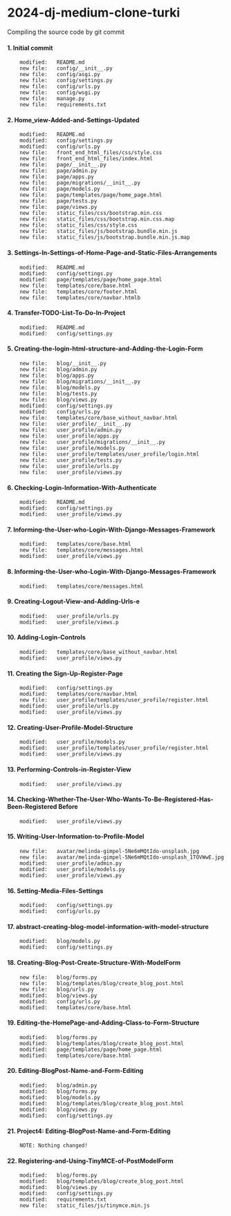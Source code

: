 # 2024-dj-medium-clone-turki
Compiling the source code by git commit

#### 1. Initial commit

        modified:   README.md
        new file:   config/__init__.py
        new file:   config/asgi.py
        new file:   config/settings.py
        new file:   config/urls.py
        new file:   config/wsgi.py
        new file:   manage.py
        new file:   requirements.txt


#### 2. Home_view-Added-and-Settings-Updated

        modified:   README.md
        modified:   config/settings.py
        modified:   config/urls.py
        new file:   front_end_html_files/css/style.css
        new file:   front_end_html_files/index.html
        new file:   page/__init__.py
        new file:   page/admin.py
        new file:   page/apps.py
        new file:   page/migrations/__init__.py
        new file:   page/models.py
        new file:   page/templates/page/home_page.html
        new file:   page/tests.py
        new file:   page/views.py
        new file:   static_files/css/bootstrap.min.css
        new file:   static_files/css/bootstrap.min.css.map
        new file:   static_files/css/style.css
        new file:   static_files/js/bootstrap.bundle.min.js
        new file:   static_files/js/bootstrap.bundle.min.js.map


#### 3. Settings-In-Settings-of-Home-Page-and-Static-Files-Arrangements

        modified:   README.md
        modified:   config/settings.py
        modified:   page/templates/page/home_page.html
        new file:   templates/core/base.html
        new file:   templates/core/footer.html
        new file:   templates/core/navbar.htmlb


#### 4. Transfer-TODO-List-To-Do-In-Project

        modified:   README.md
        modified:   config/settings.py


#### 5. Creating-the-login-html-structure-and-Adding-the-Login-Form

        new file:   blog/__init__.py
        new file:   blog/admin.py
        new file:   blog/apps.py
        new file:   blog/migrations/__init__.py
        new file:   blog/models.py
        new file:   blog/tests.py
        new file:   blog/views.py
        modified:   config/settings.py
        modified:   config/urls.py
        new file:   templates/core/base_without_navbar.html
        new file:   user_profile/__init__.py
        new file:   user_profile/admin.py
        new file:   user_profile/apps.py
        new file:   user_profile/migrations/__init__.py
        new file:   user_profile/models.py
        new file:   user_profile/templates/user_profile/login.html
        new file:   user_profile/tests.py
        new file:   user_profile/urls.py
        new file:   user_profile/views.py


#### 6. Checking-Login-Information-With-Authenticate

        modified:   README.md
        modified:   config/settings.py
        modified:   user_profile/views.py


#### 7. Informing-the-User-who-Login-With-Django-Messages-Framework

        modified:   templates/core/base.html
        new file:   templates/core/messages.html
        modified:   user_profile/views.py


#### 8. Informing-the-User-who-Login-With-Django-Messages-Framework

        modified:   templates/core/messages.html


#### 9. Creating-Logout-View-and-Adding-Urls-e 

        modified:   user_profile/urls.py
        modified:   user_profile/views.p


#### 10. Adding-Login-Controls

        modified:   templates/core/base_without_navbar.html
        modified:   user_profile/views.py


#### 11. Creating the Sign-Up-Register-Page

        modified:   config/settings.py
        modified:   templates/core/navbar.html
        new file:   user_profile/templates/user_profile/register.html
        modified:   user_profile/urls.py
        modified:   user_profile/views.py


#### 12. Creating-User-Profile-Model-Structure

        modified:   user_profile/models.py
        modified:   user_profile/templates/user_profile/register.html
        modified:   user_profile/views.py


#### 13. Performing-Controls-in-Register-View

        modified:   user_profile/views.py


#### 14. Checking-Whether-The-User-Who-Wants-To-Be-Registered-Has-Been-Registered Before

        modified:   user_profile/views.py


#### 15. Writing-User-Information-to-Profile-Model

        new file:   avatar/melinda-gimpel-5Ne6mMQtIdo-unsplash.jpg
        new file:   avatar/melinda-gimpel-5Ne6mMQtIdo-unsplash_1TOVWwE.jpg
        modified:   user_profile/admin.py
        modified:   user_profile/models.py
        modified:   user_profile/views.py


#### 16. Setting-Media-Files-Settings

        modified:   config/settings.py
        modified:   config/urls.py


#### 17. abstract-creating-blog-model-information-with-model-structure 

        modified:   blog/models.py
        modified:   config/settings.py


#### 18. Creating-Blog-Post-Create-Structure-With-ModelForm

        new file:   blog/forms.py
        new file:   blog/templates/blog/create_blog_post.html
        new file:   blog/urls.py
        modified:   blog/views.py
        modified:   config/urls.py
        modified:   templates/core/base.html


#### 19. Editing-the-HomePage-and-Adding-Class-to-Form-Structure

        modified:   blog/forms.py
        modified:   blog/templates/blog/create_blog_post.html
        modified:   page/templates/page/home_page.html
        modified:   templates/core/base.html


#### 20. Editing-BlogPost-Name-and-Form-Editing

        modified:   blog/admin.py
        modified:   blog/forms.py
        modified:   blog/models.py
        modified:   blog/templates/blog/create_blog_post.html
        modified:   blog/views.py
        modified:   config/settings.py


#### 21. Project4: Editing-BlogPost-Name-and-Form-Editing

		NOTE: Nothing changed!


#### 22. Registering-and-Using-TinyMCE-of-PostModelForm

        modified:   blog/forms.py
        modified:   blog/templates/blog/create_blog_post.html
        modified:   blog/views.py
        modified:   config/settings.py
        modified:   requirements.txt
        new file:   static_files/js/tinymce.min.js